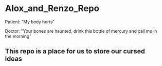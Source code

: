 # Alox_and_Renzo_Repo

Patient: "My body hurts"

Doctor: "Your bones are haunted, drink this bottle of mercury and call me in the morning"

## This repo is a place for us to store our cursed ideas

